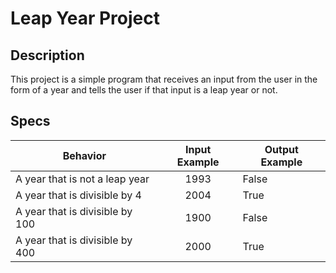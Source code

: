 # Leap Year Project

## Description

This project is a simple program that receives an input from the user in the form of a year and tells the user if that input is a leap year or not.

## Specs

| Behavior | Input Example | Output Example |
|----------|:-------------:|----------------|
| A year that is not a leap year|1993|False|
| A year that is divisible by 4|2004|True|
| A year that is divisible by 100|1900|False|
| A year that is divisible by 400|2000|True|
